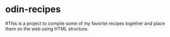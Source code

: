# odin-recipes

#This is a project to compile some of my favorite recipes together and place them on the web using HTML structure. 
